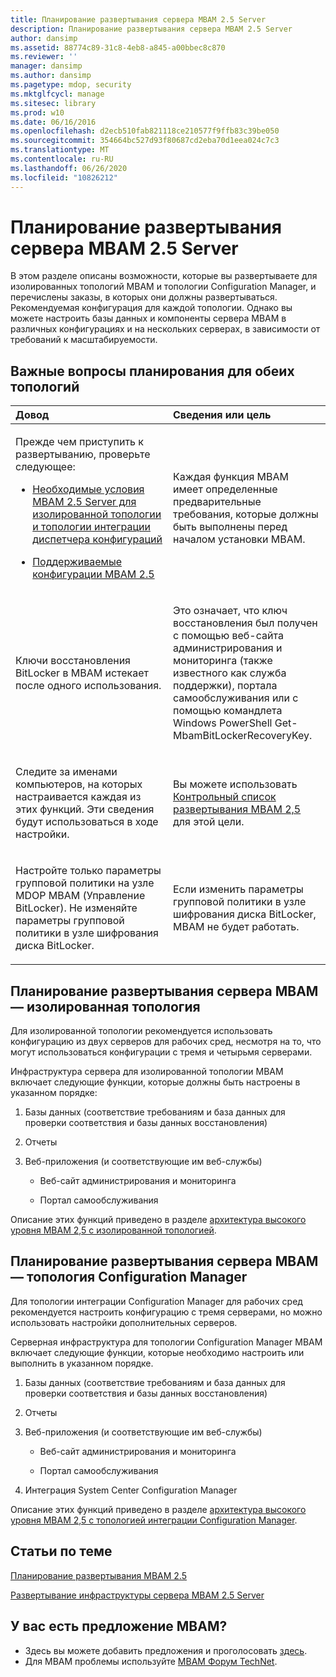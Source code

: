 ```yaml
---
title: Планирование развертывания сервера MBAM 2.5 Server
description: Планирование развертывания сервера MBAM 2.5 Server
author: dansimp
ms.assetid: 88774c89-31c8-4eb8-a845-a00bbec8c870
ms.reviewer: ''
manager: dansimp
ms.author: dansimp
ms.pagetype: mdop, security
ms.mktglfcycl: manage
ms.sitesec: library
ms.prod: w10
ms.date: 06/16/2016
ms.openlocfilehash: d2ecb510fab821118ce210577f9ffb83c39be050
ms.sourcegitcommit: 354664bc527d93f80687cd2eba70d1eea024c7c3
ms.translationtype: MT
ms.contentlocale: ru-RU
ms.lasthandoff: 06/26/2020
ms.locfileid: "10826212"
---
```

# Планирование развертывания сервера MBAM 2.5 Server


В этом разделе описаны возможности, которые вы развертываете для изолированных топологий MBAM и топологии Configuration Manager, и перечислены заказы, в которых они должны развертываться. Рекомендуемая конфигурация для каждой топологии. Однако вы можете настроить базы данных и компоненты сервера MBAM в различных конфигурациях и на нескольких серверах, в зависимости от требований к масштабируемости.

## Важные вопросы планирования для обеих топологий


<table>
<colgroup>
<col width="50%" />
<col width="50%" />
</colgroup>
<thead>
<tr class="header">
<th align="left">Довод</th>
<th align="left">Сведения или цель</th>
</tr>
</thead>
<tbody>
<tr class="odd">
<td align="left"><p>Прежде чем приступить к развертыванию, проверьте следующее:</p>
<ul>
<li><p><a href="mbam-25-server-prerequisites-for-stand-alone-and-configuration-manager-integration-topologies.md" data-raw-source="[MBAM 2.5 Server Prerequisites for Stand-alone and Configuration Manager Integration Topologies](mbam-25-server-prerequisites-for-stand-alone-and-configuration-manager-integration-topologies.md)">Необходимые условия MBAM 2.5 Server для изолированной топологии и топологии интеграции диспетчера конфигураций</a></p></li>
<li><p><a href="mbam-25-supported-configurations.md" data-raw-source="[MBAM 2.5 Supported Configurations](mbam-25-supported-configurations.md)">Поддерживаемые конфигурации MBAM 2.5</a></p></li>
</ul></td>
<td align="left"><p>Каждая функция MBAM имеет определенные предварительные требования, которые должны быть выполнены перед началом установки MBAM.</p></td>
</tr>
<tr class="even">
<td align="left"><p>Ключи восстановления BitLocker в MBAM истекает после одного использования.</p></td>
<td align="left"><p>Это означает, что ключ восстановления был получен с помощью веб-сайта администрирования и мониторинга (также известного как служба поддержки), портала самообслуживания или с помощью <strong> </strong> командлета Windows PowerShell Get-MbamBitLockerRecoveryKey.</p></td>
</tr>
<tr class="odd">
<td align="left"><p>Следите за именами компьютеров, на которых настраивается каждая из этих функций. Эти сведения будут использоваться в ходе настройки.</p></td>
<td align="left"><p>Вы можете использовать <a href="mbam-25-deployment-checklist.md" data-raw-source="[MBAM 2.5 Deployment Checklist](mbam-25-deployment-checklist.md)"> Контрольный список развертывания MBAM 2,5 </a> для этой цели.</p></td>
</tr>
<tr class="even">
<td align="left"><p>Настройте только параметры групповой политики на узле MDOP MBAM (Управление BitLocker). Не изменяйте параметры групповой политики в узле шифрования диска BitLocker.</p></td>
<td align="left"><p>Если изменить параметры групповой политики в узле шифрования диска BitLocker, MBAM не будет работать.</p></td>
</tr>
</tbody>
</table>

 

## <a href="" id="planning-for-mbam-server-deployment---stand-alone-topology"></a>Планирование развертывания сервера MBAM — изолированная топология


Для изолированной топологии рекомендуется использовать конфигурацию из двух серверов для рабочих сред, несмотря на то, что могут использоваться конфигурации с тремя и четырьмя серверами.

Инфраструктура сервера для изолированной топологии MBAM включает следующие функции, которые должны быть настроены в указанном порядке:

1.  Базы данных (соответствие требованиям и база данных для проверки соответствия и базы данных восстановления)

2.  Отчеты

3.  Веб-приложения (и соответствующие им веб-службы)

    -   Веб-сайт администрирования и мониторинга

    -   Портал самообслуживания

Описание этих функций приведено в разделе [архитектура высокого уровня MBAM 2,5 с изолированной топологией](high-level-architecture-of-mbam-25-with-stand-alone-topology.md).

## <a href="" id="planning-for-mbam-server-deployment---configuration-manager-topology"></a>Планирование развертывания сервера MBAM — топология Configuration Manager


Для топологии интеграции Configuration Manager для рабочих сред рекомендуется настроить конфигурацию с тремя серверами, но можно использовать настройки дополнительных серверов.

Серверная инфраструктура для топологии Configuration Manager MBAM включает следующие функции, которые необходимо настроить или выполнить в указанном порядке.

1.  Базы данных (соответствие требованиям и база данных для проверки соответствия и базы данных восстановления)

2.  Отчеты

3.  Веб-приложения (и соответствующие им веб-службы)

    -   Веб-сайт администрирования и мониторинга

    -   Портал самообслуживания

4.  Интеграция System Center Configuration Manager

Описание этих функций приведено в разделе [архитектура высокого уровня MBAM 2,5 с топологией интеграции Configuration Manager](high-level-architecture-of-mbam-25-with-configuration-manager-integration-topology.md).



## Статьи по теме


[Планирование развертывания MBAM 2.5](planning-to-deploy-mbam-25.md)

[Развертывание инфраструктуры сервера MBAM 2.5 Server](deploying-the-mbam-25-server-infrastructure.md)

 

## У вас есть предложение MBAM?
- Здесь вы можете добавить предложения и проголосовать [здесь](http://mbam.uservoice.com/forums/268571-microsoft-bitlocker-administration-and-monitoring). 
- Для MBAM проблемы используйте [MBAM Форум TechNet](https://social.technet.microsoft.com/Forums/home?forum=mdopmbam). 





